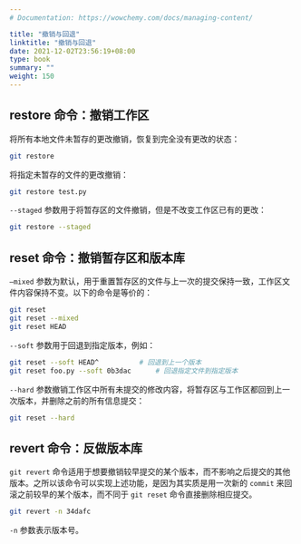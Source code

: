 ```yaml
---
# Documentation: https://wowchemy.com/docs/managing-content/

title: "撤销与回退"
linktitle: "撤销与回退"
date: 2021-12-02T23:56:19+08:00
type: book
summary: ""
weight: 150
---
```


<!--more-->

## restore 命令：撤销工作区

将所有本地文件未暂存的更改撤销，恢复到完全没有更改的状态：

```bash
git restore
```

将指定未暂存的文件的更改撤销：

```bash
git restore test.py
```

`--staged` 参数用于将暂存区的文件撤销，但是不改变工作区已有的更改：

```bash
git restore --staged
```

## reset 命令：撤销暂存区和版本库

`–mixed` 参数为默认，用于重置暂存区的文件与上一次的提交保持一致，工作区文件内容保持不变。以下的命令是等价的：

```bash
git reset
git reset --mixed
git reset HEAD
```

`--soft` 参数用于回退到指定版本，例如：

```bash
git reset --soft HEAD^			# 回退到上一个版本
git reset foo.py --soft 0b3dac		# 回退指定文件到指定版本
```

``--hard`` 参数撤销工作区中所有未提交的修改内容，将暂存区与工作区都回到上一次版本，并删除之前的所有信息提交：

```bash
git reset --hard
```

## revert 命令：反做版本库

`git revert` 命令适用于想要撤销较早提交的某个版本，而不影响之后提交的其他版本。之所以该命令可以实现上述功能，是因为其实质是用一次新的 `commit` 来回滚之前较早的某个版本，而不同于 `git reset` 命令直接删除相应提交。

```bash
git revert -n 34dafc
```

`-n` 参数表示版本号。